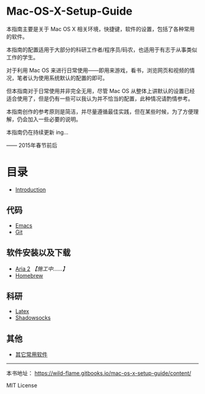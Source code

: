 # Mac-OS-X-Setup-Guide

本指南主要是关于 Mac OS X 相关环境，快捷键，软件的设置，包括了各种常用的软件。


本指南的配置适用于大部分的科研工作者/程序员/码农，也适用于有志于从事类似工作的学生。

对于利用 Mac OS 来进行日常使用——即用来游戏，看书，浏览网页和视频的情况，笔者认为使用系统默认的配置的即可。 

但本指南对于日常使用并非完全无用，尽管 Mac OS 从整体上讲默认的设置已经适合使用了，但是仍有一些可以我认为并不恰当的配置，此种情况请酌情参考。

本指南创作的参考原则是简洁，并尽量遵循最佳实践，但在某些时候，为了方便理解，仍会加入一些必要的说明。

本指南仍在持续更新 ing...

—— 2015年春节前后

# 目录

* [Introduction](README.md)


## 代码
* [Emacs](emacs.md)
* [Git](git.md)

## 软件安装以及下载
* [Aria 2](aria_2.md)  *【施工中……】*
* [Homebrew](homebrew.md)
 
## 科研
* [Latex](latex.md)
* [Shadowsocks](shadowsocks.md)

## 其他

* [其它常用软件](Others.md)

---

本书地址： https://wild-flame.gitbooks.io/mac-os-x-setup-guide/content/

MIT License
